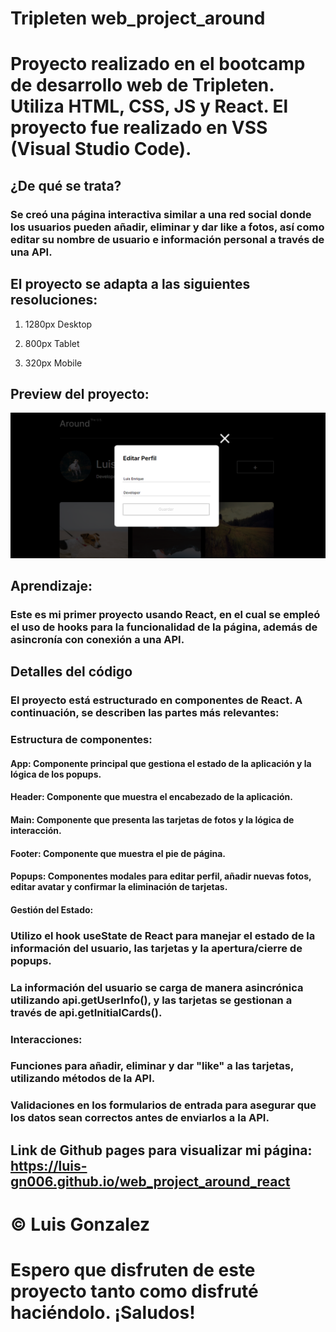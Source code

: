 # Tripleten web_project_around

# Proyecto realizado en el bootcamp de desarrollo web de Tripleten. Utiliza HTML, CSS, JS y React. El proyecto fue realizado en VSS (Visual Studio Code).

## ¿De qué se trata?

### Se creó una página interactiva similar a una red social donde los usuarios pueden añadir, eliminar y dar like a fotos, así como editar su nombre de usuario e información personal a través de una API.

## El proyecto se adapta a las siguientes resoluciones:

1. 1280px Desktop

2. 800px Tablet

3. 320px Mobile

## Preview del proyecto:

![alt text](./src/images/preview__projecto-around.png)

## Aprendizaje:

### Este es mi primer proyecto usando React, en el cual se empleó el uso de hooks para la funcionalidad de la página, además de asincronía con conexión a una API.

## Detalles del código

### El proyecto está estructurado en componentes de React. A continuación, se describen las partes más relevantes:

### Estructura de componentes:

#### App: Componente principal que gestiona el estado de la aplicación y la lógica de los popups.

#### Header: Componente que muestra el encabezado de la aplicación.

#### Main: Componente que presenta las tarjetas de fotos y la lógica de interacción.

#### Footer: Componente que muestra el pie de página.

#### Popups: Componentes modales para editar perfil, añadir nuevas fotos, editar avatar y confirmar la eliminación de tarjetas.

#### Gestión del Estado:

### Utilizo el hook useState de React para manejar el estado de la información del usuario, las tarjetas y la apertura/cierre de popups.

### La información del usuario se carga de manera asincrónica utilizando api.getUserInfo(), y las tarjetas se gestionan a través de api.getInitialCards().

### Interacciones:

### Funciones para añadir, eliminar y dar "like" a las tarjetas, utilizando métodos de la API.

### Validaciones en los formularios de entrada para asegurar que los datos sean correctos antes de enviarlos a la API.

## Link de Github pages para visualizar mi página: https://luis-gn006.github.io/web_project_around_react

# © Luis Gonzalez

# Espero que disfruten de este proyecto tanto como disfruté haciéndolo. ¡Saludos!
